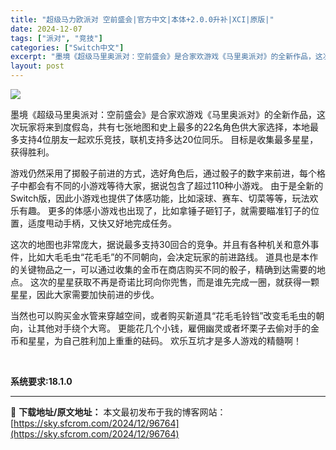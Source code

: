 ```yaml
---
title: "超级马力欧派对 空前盛会|官方中文|本体+2.0.0升补|XCI|原版|"
date: 2024-12-07
tags: ["派对", "竞技"]
categories: ["Switch中文"]
excerpt: "墨境《超级马里奥派对：空前盛会》是合家欢游戏《马里奥派对》的全新作品，这次玩家将来到度假岛，共有七张地图和史上最多的22名角色供大家选择，本地最多支持4位朋友一起欢乐竞技，联机支持多达20位同乐。 目标是收集最多星星，获得胜利。 游戏仍然采用了掷骰子前进的方式，选好角色后，通过骰子的数字来前进，每个&hellip;"
layout: post
---
```


<img class="aligncenter" src="https://sky.sfcrom.com/wp-content/uploads/2024/12/20241207_6754630fb9385.webp" />

墨境《超级马里奥派对：空前盛会》是合家欢游戏《马里奥派对》的全新作品，这次玩家将来到度假岛，共有七张地图和史上最多的22名角色供大家选择，本地最多支持4位朋友一起欢乐竞技，联机支持多达20位同乐。
目标是收集最多星星，获得胜利。

游戏仍然采用了掷骰子前进的方式，选好角色后，通过骰子的数字来前进，每个格子中都会有不同的小游戏等待大家，据说包含了超过110种小游戏。
由于是全新的Switch版，因此小游戏也提供了体感功能，比如滚球、赛车、切菜等等，玩法欢乐有趣。
更多的体感小游戏也出现了，比如拿锤子砸钉子，就需要瞄准钉子的位置，适度甩动手柄，又快又好地完成任务。

这次的地图也非常庞大，据说最多支持30回合的竞争。并且有各种机关和意外事件，比如大毛毛虫“花毛毛”的不同朝向，会决定玩家的前进路线。
道具也是本作的关键物品之一，可以通过收集的金币在商店购买不同的骰子，精确到达需要的地点。
这次的星星获取不再是奇诺比珂向你兜售，而是谁先完成一圈，就获得一颗星星，因此大家需要加快前进的步伐。

当然也可以购买金水管来穿越空间，或者购买新道具“花毛毛铃铛”改变毛毛虫的朝向，让其他对手绕个大弯。
更能花几个小钱，雇佣幽灵或者坏栗子去偷对手的金币和星星，为自己胜利加上重重的砝码。
欢乐互坑才是多人游戏的精髓啊！

&nbsp;

<strong>系统要求:18.1.0</strong>

---
📖 **下载地址/原文地址：** 本文最初发布于我的博客网站：[https://sky.sfcrom.com/2024/12/96764](https://sky.sfcrom.com/2024/12/96764)
